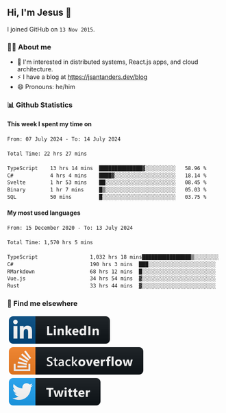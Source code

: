 ## Hi, I'm Jesus 👋

I joined GitHub on `13 Nov 2015`.

<!-- Talking about you -->

### 👨‍💻 About me

- 👦 I'm interested in distributed systems, React.js apps, and cloud architecture.
- ⚡️ I have a blog at <https://jsantanders.dev/blog>
- 😄 Pronouns: he/him

### 📊 Github Statistics

#### This week I spent my time on

<!--START_SECTION:weekly-->

```txt
From: 07 July 2024 - To: 14 July 2024

Total Time: 22 hrs 27 mins

TypeScript    13 hrs 14 mins  ██████████████▓░░░░░░░░░░   58.96 %
C#            4 hrs 4 mins    ████▓░░░░░░░░░░░░░░░░░░░░   18.14 %
Svelte        1 hr 53 mins    ██░░░░░░░░░░░░░░░░░░░░░░░   08.45 %
Binary        1 hr 7 mins     █▒░░░░░░░░░░░░░░░░░░░░░░░   05.03 %
SQL           50 mins         █░░░░░░░░░░░░░░░░░░░░░░░░   03.75 %
```

<!--END_SECTION:weekly-->

#### My most used languages

<!--START_SECTION:alltime-->

```txt
From: 15 December 2020 - To: 13 July 2024

Total Time: 1,570 hrs 5 mins

TypeScript                 1,032 hrs 18 mins████████████████▒░░░░░░░░   65.75 %
C#                         190 hrs 3 mins  ███░░░░░░░░░░░░░░░░░░░░░░   12.11 %
RMarkdown                  68 hrs 12 mins  █░░░░░░░░░░░░░░░░░░░░░░░░   04.34 %
Vue.js                     34 hrs 54 mins  ▓░░░░░░░░░░░░░░░░░░░░░░░░   02.22 %
Rust                       33 hrs 44 mins  ▓░░░░░░░░░░░░░░░░░░░░░░░░   02.15 %
```

<!--END_SECTION:alltime-->

### 📢 Find me elsewhere

<p>
  <a target="_blank" href="https://linkedin.com/in/jsantanders">
    <img src="https://github.com/jsantanders/jsantanders/blob/master/img/linkedin.svg" alt="LinkedIn" style="vertical-align:top; margin:4px">
  </a>
  
  <a target="_blank" href="https://stackoverflow.com/users/7318331/jesus-santander">
    <img src="https://github.com/jsantanders/jsantanders/blob/master/img/stackoverflow.svg" alt="StackOverflow" style="vertical-align:top; margin:4px">
  </a>
  
  <a target="_blank" href="http://twitter.com/jsantanders">
    <img src="https://github.com/jsantanders/jsantanders/blob/master/img/twitter.svg" alt="Twitter" style="vertical-align:top; margin:4px">
  </a>
</p>
